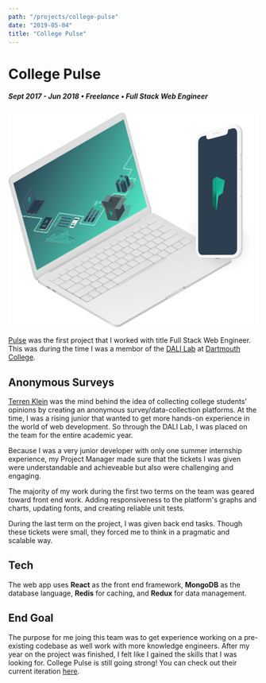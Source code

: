 ```yaml
---
path: "/projects/college-pulse"
date: "2019-05-04"
title: "College Pulse"
---
```


# College Pulse

##### Sept 2017 - Jun 2018 • Freelance • Full Stack Web Engineer

![](../images/pulse.png)

[Pulse](https://collegepulse.com/) was the first project that 
I worked with title Full Stack Web Engineer. This was during 
the time I was a membor of the [DALI Lab](https://dali.dartmouth.edu) 
at [Dartmouth College](https://dartmouth.edu).

## Anonymous Surveys
[Terren Klein](https://www.linkedin.com/in/terrenklein/) was the 
mind behind the idea of collecting college students' opinions 
by creating an anonymous survey/data-collection platforms. At the 
time, I was a rising junior that wanted to get more hands-on 
experience in the world of web development. So through the DALI 
Lab, I was placed on the team for the entire academic year.

Because I was a very junior developer with only one summer 
internship experience, my Project Manager made sure that the 
tickets I was given were understandable and achieveable but also 
were challenging and engaging.

The majority of my work during the first two terms on the team 
was geared toward front end work. Adding responsiveness to the 
platform's graphs and charts, updating fonts, and creating 
reliable unit tests.

During the last term on the project, I was given back end tasks. 
Though these tickets were small, they forced me to think in a 
pragmatic and scalable way.

## Tech
The web app uses **React** as the front end framework, **MongoDB** 
as the database language, **Redis** for caching, and **Redux** 
for data management.

## End Goal
The purpose for me joing this team was to get experience working 
on a pre-existing codebase as well work with more knowledge engineers. 
After my year on the project was finished, I felt like I gained the 
skills that I was looking for. College Pulse is still going strong! 
You can check out their current iteration [here](https://collegepulse.com/).

